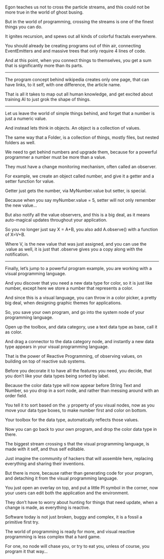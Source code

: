 Egon teaches us not to cross the particle streams,
and this could not be more true in the world of ghost busing.

But in the world of programming,
crossing the streams is one of the finest things you can do.

It ignites recursion,
and spews out all kinds of colorful fractals everywhere.

You should already be creating programs out of thin air,
connecting EventEmitters and and massive trees that only require 4 lines of code.

And at this point, when you connect things to themselves,
you get a sum that is significantly more than its parts.

---

The program concept behind wikipedia creates only one page,
that can have links, to it self, with one difference, the article name.

That is all it takes to map out all human knowledge,
and get excited about training AI to just grok the shape of things.

---

Let us leave the world of simple things behind,
and forget that a number is just a numeric value.

And instead lets think in objects.
An object is a collection of values.

The same way that a Folder,
is a collection of things, mostly files, but nested folders as well.

We need to get behind numbers and upgrade them,
because for a powerful programmer a number must be more than a value.

They must have a change monitoring mechanism,
often called an observer.

For example, we create an object called number,
and give it a getter and a setter function for value.

Getter just gets the number, via MyNumber.value
but setter, is special.

Because when you say myNumber.value = 5,
setter will not only remember the new value…

But also notify all the value observers,
and this is a big deal, as it means auto-magical updates throughout your application.

So you no longer just say X = A+B,
you also add A.observe() with a function of X=V+B.

Where V, is the new value that was just assigned,
and you can use the .value as well, it is just that .observe gives you a copy along with the notification.

---

Finally, let’s jump to a powerful program example,
you are working with a visual programming language.

And you discover that you need a new data type for color,
so it is just like number, except here we store a number that represents a color.

And since this is a visual language, you can throw in a color picker,
a pretty big deal, when designing graphic themes for applications.

So, you save your own program,
and go into the system node of your programming language.

Open up the toolbox, and data category,
use a text data type as base, call it as color.

And drag a connector to the data category node,
and instantly a new data type appears in your visual programming language.

That is the power of Reactive Programming, of observing values,
on building on top of reactive sub systems.

Before you decorate it to have all the features you need,
you decide, that you don’t like your data types being sorted by label.

Because the color data type will now appear before String Text and Number,
so you drop in a sort node, and rather than messing around with an order field.

You tell it to sort based on the .y property of you visual nodes,
now as you move your data type boxes, to make number first and color on bottom.

Your toolbox for the data type,
automatically reflects those values.

Now you can go back to your own program,
and drop the color data type in there.

The biggest stream crossing s that the visual programming language,
is made with it self, and thus self editable.

Just imagine the community of hackers that will assemble here,
replacing everything and sharing their inventions.

But there is more, because rather than generating code for your program,
and detaching it from the visual programming language.

You just open an overlay on top, and put a little PI symbol in the corner,
now your users can edit both the application and the environment.

They don’t have to worry about hunting for things that need update,
when a change is made, as everything is reactive.

Software today is not just broken, buggy and complex,
it is a fossil a primitive first try.

The world of programming is ready for more,
and visual reactive programming is less complex that a hard game.

For one, no node will chase you, or try to eat you,
unless of course, you program it that way…
